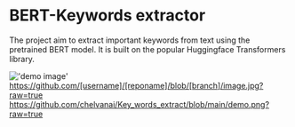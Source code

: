 # BERT-Keywords extractor

The project aim to extract important keywords from text using the pretrained BERT model. It is built on the popular Huggingface Transformers library.

!['demo image']("https://github.com/chelvanai/Key_words_extract/blob/main/demo.png?raw=true")
https://github.com/[username]/[reponame]/blob/[branch]/image.jpg?raw=true
https://github.com/chelvanai/Key_words_extract/blob/main/demo.png?raw=true
